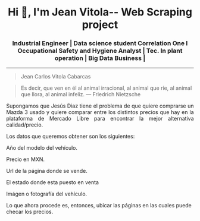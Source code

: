 <h1 align="center">Hi 👋, I'm Jean Vitola-- Web Scraping project</h1>
<h3 align="center">Industrial Engineer | Data science student Correlation One I Occupational Safety and Hygiene Analyst | Tec. In plant operation | Big Data Business |</h3>


******

> Jean Carlos Vitola Cabarcas

> Es decir, que ven en él al animal irracional, al animal que ríe, al animal que llora, al animal infeliz. — Friedrich Nietzsche




<p style="text-align: justify;">Supongamos que Jesús Diaz tiene el problema de que quiere comprarse un Mazda 3 usado y quiere comparar entre los distintos precios que hay en la plataforma de Mercado Libre para encontrar la mejor alternativa calidad/precio.

Los datos que queremos obtener son los siguientes:

Año del modelo del vehículo.

Precio en MXN.

Url de la página donde se vende.

El estado donde esta puesto en venta

Imágen o fotografía del vehículo.

Lo que ahora procede es, entonces, ubicar las páginas en las cuales puede checar los precios.

</p>






